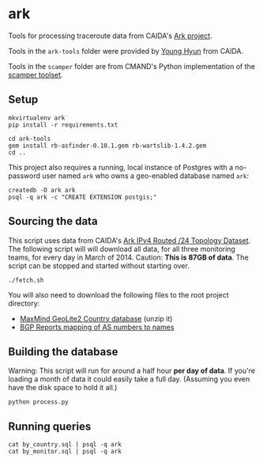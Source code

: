 # ark

Tools for processing traceroute data from CAIDA's [Ark project](http://www.caida.org/projects/ark/).

Tools in the `ark-tools` folder were provided by [Young Hyun](http://www.caida.org/~youngh/) from CAIDA.

Tools in the `scamper` folder are from CMAND's Python implementation of the [scamper toolset](https://github.com/cmand/scamper/).

## Setup

```
mkvirtualenv ark
pip install -r requirements.txt

cd ark-tools
gem install rb-asfinder-0.10.1.gem rb-wartslib-1.4.2.gem
cd ..   
```

This project also requires a running, local instance of Postgres with a no-password user named `ark` who owns a geo-enabled database named `ark`:

```
createdb -O ark ark
psql -q ark -c "CREATE EXTENSION postgis;"
```

## Sourcing the data

This script uses data from CAIDA's [Ark IPv4 Routed /24 Topology Dataset](http://www.caida.org/data/active/ipv4_routed_24_topology_dataset.xml). The following script will will download all data, for all three monitoring teams, for every day in March of 2014. Caution: **This is 87GB of data**. The script can be stopped and started without starting over.

```
./fetch.sh
```

You will also need to download the following files to the root project directory:

* [MaxMind GeoLite2 Country database](http://geolite.maxmind.com/download/geoip/database/GeoLite2-City.mmdb.gz) (unzip it)
* [BGP Reports mapping of AS numbers to names](http://bgp.potaroo.net/as6447/asnames.txt)

## Building the database

Warning: This script will run for around a half hour **per day of data**. If you're loading a month of data it could easily take a full day. (Assuming you even have the disk space to hold it all.)

```
python process.py
```

## Running queries

```
cat by_country.sql | psql -q ark
cat by_monitor.sql | psql -q ark
```
